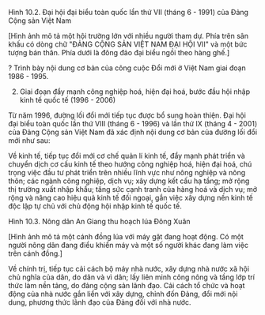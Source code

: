 Hình 10.2. Đại hội đại biểu toàn quốc lần thứ VII (tháng 6 - 1991) của Đảng Cộng sản Việt Nam

[Hình ảnh mô tả một hội trường lớn với nhiều người tham dự. Phía trên sân khấu có dòng chữ "ĐẢNG CỘNG SẢN VIỆT NAM ĐẠI HỘI VII" và một bức tượng bán thân. Phía dưới là đông đảo đại biểu ngồi theo hàng ghế.]

? Trình bày nội dung cơ bản của công cuộc Đổi mới ở Việt Nam giai đoạn 1986 - 1995.

2. Giai đoạn đẩy mạnh công nghiệp hoá, hiện đại hoá, bước đầu hội nhập kinh tế quốc tế (1996 - 2006)

Từ năm 1996, đường lối đổi mới tiếp tục được bổ sung hoàn thiện. Đại hội đại biểu toàn quốc lần thứ VIII (tháng 6 - 1996) và lần thứ IX (tháng 4 - 2001) của Đảng Cộng sản Việt Nam đã xác định nội dung cơ bản của đường lối đổi mới như sau:

Về kinh tế, tiếp tục đổi mới cơ chế quản lí kinh tế, đẩy mạnh phát triển và chuyển dịch cơ cấu kinh tế theo hướng công nghiệp hoá, hiện đại hoá, chú trọng việc đầu tư phát triển trên nhiều lĩnh vực như nông nghiệp và nông thôn; các ngành công nghiệp, dịch vụ; xây dựng kết cấu hạ tầng; mở rộng thị trường xuất nhập khẩu; tăng sức cạnh tranh của hàng hoá và dịch vụ; mở rộng và nâng cao hiệu quả kinh tế đối ngoại, gắn việc xây dựng nền kinh tế độc lập tự chủ với chủ động hội nhập kinh tế quốc tế.

Hình 10.3. Nông dân An Giang thu hoạch lúa Đông Xuân

[Hình ảnh mô tả một cánh đồng lúa với máy gặt đang hoạt động. Có một người nông dân đang điều khiển máy và một số người khác đang làm việc trên cánh đồng.]

Về chính trị, tiếp tục cải cách bộ máy nhà nước, xây dựng nhà nước xã hội chủ nghĩa của dân, do dân và vì dân; lấy liên minh công nông và tầng lớp trí thức làm nền tảng, do đảng cộng sản lãnh đạo. Cải cách tổ chức và hoạt động của nhà nước gắn liền với xây dựng, chỉnh đốn Đảng, đổi mới nội dung, phương thức lãnh đạo của Đảng đối với nhà nước.